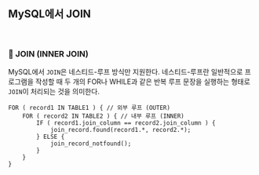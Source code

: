 ## MySQL에서 JOIN

<br>

### :book: JOIN (INNER JOIN)

MySQL에서 `JOIN`은 네스티드-루프 방식만 지원한다. 네스티드-루프란 일반적으로 프로그램을 작성할 때 두 개의 FOR나 WHILE과 같은 반복 루프 문장을 실행하는 형태로 `JOIN`이 처리되는 것을 의미한다.

```
FOR ( record1 IN TABLE1 ) { // 외부 루프 (OUTER)
    FOR ( record2 IN TABLE2 ) { // 내부 루프 (INNER)
        IF ( record1.join_column == record2.join_column ) {
            join_record.found(record1.*, record2.*);
        } ELSE {
            join_record_notfound();
        }
    }
}
```
